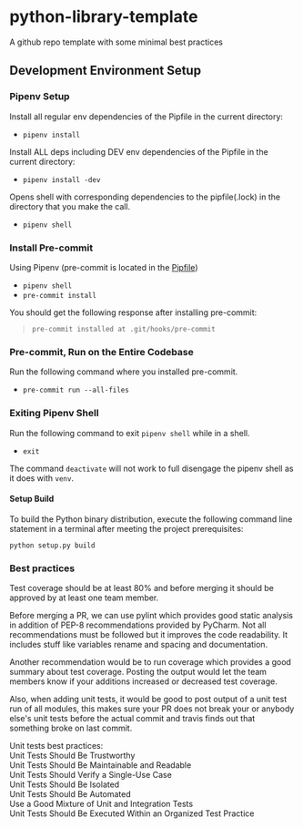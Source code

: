 # python-library-template

A github repo template with some minimal best practices


## Development Environment Setup

### Pipenv Setup

Install all regular env dependencies of the Pipfile in the current directory:
* `pipenv install`

Install ALL deps including DEV env dependencies of the Pipfile in the current directory:
* `pipenv install -dev`

Opens shell with corresponding dependencies to the pipfile(.lock) in the directory that you make the call.
* `pipenv shell`


### Install Pre-commit

Using Pipenv (pre-commit is located in the [Pipfile](./Pipfile))
* `pipenv shell`
* `pre-commit install`

You should get the following response after installing pre-commit:

>`pre-commit installed at .git/hooks/pre-commit`

### Pre-commit, Run on the Entire Codebase

Run the following command where you installed pre-commit.
* `pre-commit run --all-files`

### Exiting Pipenv Shell

Run the following command to exit `pipenv shell` while in a shell.
* `exit`

The command `deactivate` will not work to full disengage the pipenv shell as it does with `venv`.



#### Setup Build

To build the Python binary distribution, execute the following command line statement
in a terminal after meeting the project prerequisites:

`python setup.py build`

### Best practices

Test coverage should be at least 80% and before merging it should be approved by at least one team member.

Before merging a PR, we can use pylint which provides good static analysis in addition of PEP-8 recommendations provided by PyCharm. Not all recommendations must be followed but it improves the code readability. It includes stuff like variables rename and spacing and documentation.

Another recommendation would be to run coverage which provides a good summary about test coverage. Posting the output would let the team members know if your additions increased or decreased test coverage.

Also, when adding unit tests, it would be good to post output of a unit test run of all modules, this makes sure your PR does not break your or anybody else's unit tests before the actual commit and travis finds out that something broke on last commit.

Unit tests best practices:\
  Unit Tests Should Be Trustworthy\
  Unit Tests Should Be Maintainable and Readable\
  Unit Tests Should Verify a Single-Use Case\
  Unit Tests Should Be Isolated\
  Unit Tests Should Be Automated\
  Use a Good Mixture of Unit and Integration Tests\
  Unit Tests Should Be Executed Within an Organized Test Practice
